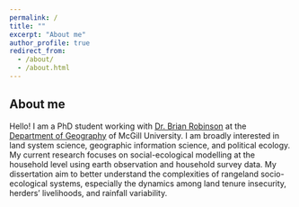 ```yaml
---
permalink: /
title: ""
excerpt: "About me"
author_profile: true
redirect_from: 
  - /about/
  - /about.html
---
```


About me
------
Hello! I am a PhD student working with [Dr. Brian Robinson]("http://www.brianerobinson.com") at the [Department of Geography]("https://www.mcgill.ca/geography/in") of McGill University. I am broadly interested in land system science, geographic information science, and political ecology. My current research focuses on social-ecological modelling at the household level using earth observation and household survey data. My dissertation aim to better understand the complexities of rangeland socio-ecological systems, especially the dynamics among land tenure insecurity, herders’ livelihoods, and rainfall variability.


